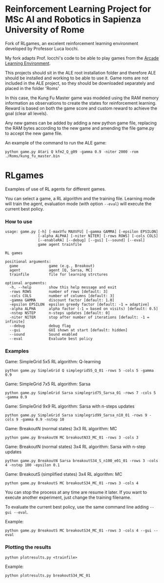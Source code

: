 # Reinforcement Learning Project for MSc AI and Robotics in Sapienza University of Rome
Fork of RLgames, an excelent reinforcement learning environment developed by Professor Luca Iocchi.

My fork adapts Prof. Iocchi's code to be able to play games from the [Arcade Learning Environment](https://github.com/mgbellemare/Arcade-Learning-Environment.git).

This projects should sit in the ALE root installation folder and therefore ALE should be installed and working to be able to use it. Game roms are not included in the ALE project, so they should be downloaded separately and placed in the folder 'Roms'

In this case, the Kung Fu Master game was modeled using the RAM memory information as observations to create the states for reinforcement learning. Reward is based on both the game score and custom reward to achieve the goal (clear all levels).

Any new games can be added by adding a new python game file, replacing the RAM bytes according to the new game and amending the file game.py to accept the new game file.

An example of the command to run the ALE game:
```
python game.py Atari Q kfm2_Q_g09 -gamma 0.9 -niter 2000 -rom ./Roms/kung_fu_master.bin
```

# RLgames

Examples of use of RL agents for different games.

You can select a game, a RL algorithm and the training file. Learning mode will train the agent, evaluation mode (with option ``--eval``) will execute the current best policy.



### How to use

```
usage: game.py [-h] [-maxVfu MAXVFU] [-gamma GAMMA] [-epsilon EPSILON]
               [-alpha ALPHA] [-niter NITER] [-rows ROWS] [-cols COLS]
               [--enableRA] [--debug] [--gui] [--sound] [--eval]
               game agent trainfile

RL games

positional arguments:
  game              game (e.g., Breakout)
  agent             agent [Q, Sarsa, MC]
  trainfile         file for learning strctures

optional arguments:
  -h, --help        show this help message and exit
  -rows ROWS        number of rows [default: 3]
  -cols COLS        number of columns [default: 3]
  -gamma GAMMA      discount factor [default: 1.0]
  -epsilon EPSILON  epsilon greedy factor [default: -1 = adaptive]
  -alpha ALPHA      alpha factor (-1 = based on visits) [default: 0.5]
  -nstep NSTEP      n-steps updates [default: 0]
  -niter NITER      stop after number of iterations [default: -1 = infinite]
  --debug           debug flag
  --gui             GUI shown at start [default: hidden]
  --sound           Sound enabled
  --eval            Evaluate best policy
```

### Examples

Game: SimpleGrid 5x5
RL algorithm: Q-learning

```
python game.py SimpleGrid Q simplegrid55_Q_01 -rows 5 -cols 5 -gamma 0.9

```

Game: SimpleGrid 7x5
RL algorithm: Sarsa

```
python game.py SimpleGrid Sarsa simplegrid75_Sarsa_01 -rows 7 -cols 5 -gamma 0.9

```

Game: SimpleGrid 9x9
RL algorithm: Sarsa with n-steps updates

```
python game.py SimpleGrid Sarsa simplegrid99_Sarsa_n10_01 -rows 9 -cols 9 -gamma 0.9 -nstep 10

```



Game: BreakoutN (normal states) 3x3
RL algorithm: MC

```
python game.py BreakoutN MC breakoutN33_MC_01 -rows 3 -cols 3

```


Game: BreakoutN (normal states) 3x4
RL algorithm: Sarsa with n-step updates

```
python game.py BreakoutN Sarsa breakoutS34_S_n100_e01_01 -rows 3 -cols 4 -nstep 100 -epsilon 0.1

```


Game: BreakoutS (simplified states) 3x4
RL algorithm: MC

```
python game.py BreakoutS MC breakoutS34_MC_01 -rows 3 -cols 4

```




You can stop the process at any time are resume it later.
If you want to execute another experiment, just change the training filename.


To evaluate the current best policy, use the same command line adding ```--gui --eval```.

Example:

```
python game.py BreakoutS MC breakoutS34_MC_01 -rows 3 -cols 4 --gui --eval

```

### Plotting the results

```
python plotresults.py <trainfile>

```

Example:

```
python plotresults.py breakoutS34_MC_01

```


